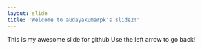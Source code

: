 ```yaml
---
layout: slide
title: "Welcome to audayakumarpk's slide2!"
---
```

This is my awesome slide for github
Use the left arrow to go back!
